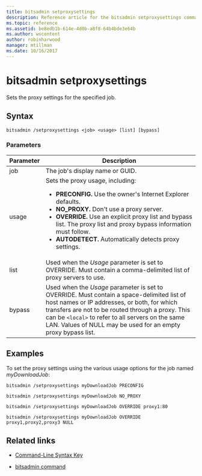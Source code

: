 ```yaml
---
title: bitsadmin setproxysettings
description: Reference article for the bitsadmin setproxysettings command, which sets the proxy settings for the specified job.
ms.topic: reference
ms.assetid: be8edb1b-614e-4d0b-a8f8-64b4bde3e64b
ms.author: wscontent
author: robinharwood
manager: mtillman
ms.date: 10/16/2017
---
```


# bitsadmin setproxysettings

Sets the proxy settings for the specified job.

## Syntax

```
bitsadmin /setproxysettings <job> <usage> [list] [bypass]
```

### Parameters

| Parameter | Description |
| --------- | ----------- |
| job | The job's display name or GUID. |
| usage | Sets the proxy usage, including:<ul><li>**PRECONFIG.** Use the owner's Internet Explorer defaults.</li><li>**NO_PROXY.** Don't use a proxy server.</li><li>**OVERRIDE.** Use an explicit proxy list and bypass list. The proxy list and proxy bypass information must follow.</li><li>**AUTODETECT.** Automatically detects proxy settings.</li></ul> |
| list | Used when the *Usage* parameter is set to OVERRIDE. Must contain a comma-delimited list of proxy servers to use. |
| bypass | Used when the *Usage* parameter is set to OVERRIDE. Must contain a space-delimited list of host names or IP addresses, or both, for which transfers are not to be routed through a proxy. This can be `<local>` to refer to all servers on the same LAN. Values of NULL may be used for an empty proxy bypass list. |

## Examples

To set the proxy settings using the various usage options for the job named *myDownloadJob*:

```
bitsadmin /setproxysettings myDownloadJob PRECONFIG
```

```
bitsadmin /setproxysettings myDownloadJob NO_PROXY
```
```
bitsadmin /setproxysettings myDownloadJob OVERRIDE proxy1:80
```

```
bitsadmin /setproxysettings myDownloadJob OVERRIDE proxy1,proxy2,proxy3 NULL
```

## Related links

- [Command-Line Syntax Key](command-line-syntax-key.md)

- [bitsadmin command](bitsadmin.md)
